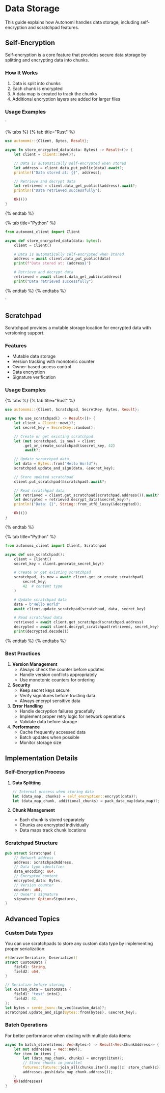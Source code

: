 # Data Storage

This guide explains how Autonomi handles data storage, including self-encryption and scratchpad features.

## Self-Encryption

Self-encryption is a core feature that provides secure data storage by splitting and encrypting data into chunks.

### How It Works

1. Data is split into chunks
2. Each chunk is encrypted
3. A data map is created to track the chunks
4. Additional encryption layers are added for larger files

### Usage Examples

\`

{% tabs %}
{% tab title="Rust" %}
```rust
use autonomi::{Client, Bytes, Result};

async fn store_encrypted_data(data: Bytes) -> Result<()> {
    let client = Client::new()?;

    // Data is automatically self-encrypted when stored
    let address = client.data_put_public(data).await?;
    println!("Data stored at: {}", address);

    // Retrieve and decrypt data
    let retrieved = client.data_get_public(&address).await?;
    println!("Data retrieved successfully");

    Ok(())
}
```
{% endtab %}

{% tab title="Python" %}
```python
from autonomi_client import Client

async def store_encrypted_data(data: bytes):
    client = Client()

    # Data is automatically self-encrypted when stored
    address = await client.data_put_public(data)
    print(f"Data stored at: {address}")

    # Retrieve and decrypt data
    retrieved = await client.data_get_public(address)
    print("Data retrieved successfully")
```
{% endtab %}
{% endtabs %}

\`



## Scratchpad

Scratchpad provides a mutable storage location for encrypted data with versioning support.

### Features

* Mutable data storage
* Version tracking with monotonic counter
* Owner-based access control
* Data encryption
* Signature verification

### Usage Examples

{% tabs %}
{% tab title="Rust" %}
```rust
use autonomi::{Client, Scratchpad, SecretKey, Bytes, Result};

async fn use_scratchpad() -> Result<()> {
    let client = Client::new()?;
    let secret_key = SecretKey::random();

    // Create or get existing scratchpad
    let (mut scratchpad, is_new) = client
        .get_or_create_scratchpad(&secret_key, 42)
        .await?;

    // Update scratchpad data
    let data = Bytes::from("Hello World");
    scratchpad.update_and_sign(data, &secret_key);

    // Store updated scratchpad
    client.put_scratchpad(&scratchpad).await?;

    // Read scratchpad data
    let retrieved = client.get_scratchpad(scratchpad.address()).await?;
    let decrypted = retrieved.decrypt_data(&secret_key)?;
    println!("Data: {}", String::from_utf8_lossy(&decrypted));

    Ok(())
}
```
{% endtab %}

{% tab title="Python" %}
```python
from autonomi_client import Client, Scratchpad

async def use_scratchpad():
    client = Client()
    secret_key = client.generate_secret_key()

    # Create or get existing scratchpad
    scratchpad, is_new = await client.get_or_create_scratchpad(
        secret_key,
        42  # content type
    )

    # Update scratchpad data
    data = b"Hello World"
    await client.update_scratchpad(scratchpad, data, secret_key)

    # Read scratchpad data
    retrieved = await client.get_scratchpad(scratchpad.address)
    decrypted = await client.decrypt_scratchpad(retrieved, secret_key)
    print(decrypted.decode())
```
{% endtab %}
{% endtabs %}

### Best Practices

1. **Version Management**
   * Always check the counter before updates
   * Handle version conflicts appropriately
   * Use monotonic counters for ordering
2. **Security**
   * Keep secret keys secure
   * Verify signatures before trusting data
   * Always encrypt sensitive data
3. **Error Handling**
   * Handle decryption failures gracefully
   * Implement proper retry logic for network operations
   * Validate data before storage
4. **Performance**
   * Cache frequently accessed data
   * Batch updates when possible
   * Monitor storage size

## Implementation Details

### Self-Encryption Process

1.  **Data Splitting**

    ```rust
    // Internal process when storing data
    let (data_map, chunks) = self_encryption::encrypt(data)?;
    let (data_map_chunk, additional_chunks) = pack_data_map(data_map)?;
    ```
2. **Chunk Management**
   * Each chunk is stored separately
   * Chunks are encrypted individually
   * Data maps track chunk locations

### Scratchpad Structure

```rust
pub struct Scratchpad {
    // Network address
    address: ScratchpadAddress,
    // Data type identifier
    data_encoding: u64,
    // Encrypted content
    encrypted_data: Bytes,
    // Version counter
    counter: u64,
    // Owner's signature
    signature: Option<Signature>,
}
```

## Advanced Topics

### Custom Data Types

You can use scratchpads to store any custom data type by implementing proper serialization:

```rust
#[derive(Serialize, Deserialize)]
struct CustomData {
    field1: String,
    field2: u64,
}

// Serialize before storing
let custom_data = CustomData {
    field1: "test".into(),
    field2: 42,
};
let bytes = serde_json::to_vec(&custom_data)?;
scratchpad.update_and_sign(Bytes::from(bytes), &secret_key);
```

### Batch Operations

For better performance when dealing with multiple data items:

```rust
async fn batch_store(items: Vec<Bytes>) -> Result<Vec<ChunkAddress>> {
    let mut addresses = Vec::new();
    for item in items {
        let (data_map_chunk, chunks) = encrypt(item)?;
        // Store chunks in parallel
        futures::future::join_all(chunks.iter().map(|c| store_chunk(c))).await;
        addresses.push(data_map_chunk.address());
    }
    Ok(addresses)
}
```
